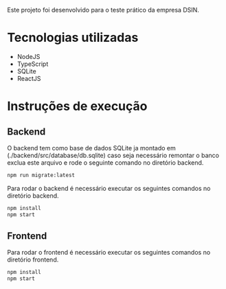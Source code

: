 Este projeto foi desenvolvido para o teste prático da empresa DSIN.

# Tecnologias utilizadas

- NodeJS
- TypeScript
- SQLite
- ReactJS

# Instruções de execução

## Backend

O backend tem como base de dados SQLite ja montado em (./backend/src/database/db.sqlite) caso seja necessário remontar o banco exclua este arquivo e rode o seguinte comando no diretório backend.

```sh
npm run migrate:latest
```

Para rodar o backend é necessário executar os seguintes comandos no diretório backend.


```sh
npm install
npm start
```

## Frontend

Para rodar o frontend é necessário executar os seguintes comandos no diretório frontend.


```sh
npm install
npm start
```